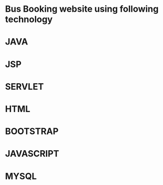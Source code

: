 # Bus Booking website using following technology
# JAVA
# JSP
# SERVLET
# HTML
# BOOTSTRAP
# JAVASCRIPT
# MYSQL
